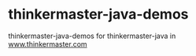 # thinkermaster-java-demos
thinkermaster-java-demos for thinkermaster-java in www.thinkermaster.com

